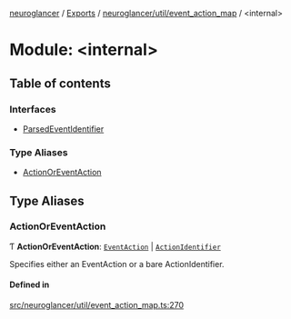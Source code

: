 [neuroglancer](../README.md) / [Exports](../modules.md) / [neuroglancer/util/event\_action\_map](neuroglancer_util_event_action_map.md) / <internal\>

# Module: <internal\>

## Table of contents

### Interfaces

- [ParsedEventIdentifier](../interfaces/neuroglancer_util_event_action_map._internal_.ParsedEventIdentifier.md)

### Type Aliases

- [ActionOrEventAction](neuroglancer_util_event_action_map._internal_.md#actionoreventaction)

## Type Aliases

### ActionOrEventAction

Ƭ **ActionOrEventAction**: [`EventAction`](../interfaces/neuroglancer_util_event_action_map.EventAction.md) \| [`ActionIdentifier`](neuroglancer_util_event_action_map.md#actionidentifier)

Specifies either an EventAction or a bare ActionIdentifier.

#### Defined in

[src/neuroglancer/util/event_action_map.ts:270](https://github.com/ActiveBrainAtlas2/neuroglancer/blob/034b457d/src/neuroglancer/util/event_action_map.ts#L270)
